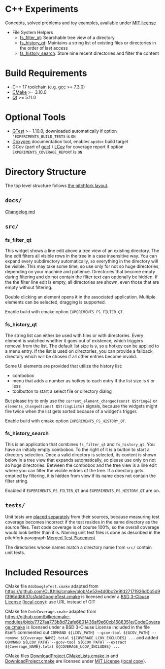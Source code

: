 # C++ Experiments

Concepts, solved problems and toy examples, available under [MIT license](LICENSE)

* File System Helpers
  * [fs_filter_qt](#fs_filter_qt): Searchable tree view of a directory
  * [fs_history_qt](#fs_history_qt): Maintains a string list of existing files or directories in the order of last access
  * [fs_history_search](#fs_history_search_qt): Store nine recent directories and filter the content


# Build Requirements

* C++ 17 toolchain (e.g. [gcc](https://gcc.gnu.org/) >= 7.3.0)
* [CMake](https://cmake.org) >= 3.10.0
* [Qt](https://qt.io) >= 5.11.0


# Optional Tools

* [GTest](https://github.com/google/googletest) >= 1.10.0, downloaded automatically if option `'EXPERIMENTS_BUILD_TESTS` is `ON`
* [Doxygen](http://www.doxygen.nl) documentation tool, enables `apidoc` build target
* GCov (part of [gcc](https://gcc.gnu.org/)) / [LCov](http://ltp.sourceforge.net/coverage/lcov.php) for coverage report if option `EXPERIMENTS_COVERAGE_REPORT` is `ON`


# Directory Structure

The top level structure follows [the pitchfork layout](https://api.csswg.org/bikeshed/?force=1&url=https://raw.githubusercontent.com/vector-of-bool/pitchfork/develop/data/spec.bs).


## `docs/`

[Changelog.md](docs/Changelog.md)


## `src/`


### fs_filter_qt

This widget shows a line edit above a tree view of an existing directory.
The line edit filters all visible rows in the tree in a case insensitive way.
You can expand every subdirectory automatically, so everything in the
directory will be visible. This may take some time, so use only for not so
huge directories, depending on your machine and patience.
Directories that become empty during filtering and do not contain the filter
text can optionally be hidden. If the the filter line edit is empty, all
directories are shown, even those that are empty without filtering.

Double clicking an element opens it in the associated application.
Multiple elements can be selected, dragging is supported.

Enable build with cmake option `EXPERIMENTS_FS_FILTER_QT`.


### fs_history_qt

The string list can either be used with files or with directories.
Every element is watched whether it goes out of existence, which triggers
removal from the list.
The default list size is `9`, so a hotkey can be applied to a menu entry.
If the list is used on directories, you can provide a fallback directory
which will be chosen if all other entries become invalid.

Some UI elements are provided that utilize the history list:
* combobox
* menu that adds a number as hotkey to each entry if the list size is `9` or less
* toolbutton to start a select file or directory dialog

But please try to only use the `current_element_changed(const QString&)` or
`elements_changed(const QStringList&)` signals, because the widgets might fire
twice when the list gets sorted because of a widget's trigger.

Enable build with cmake option `EXPERIMENTS_FS_HISTORY_QT`.


### fs_history_search

This is an application that combines `fs_filter_qt` and `fs_history_qt`. You
have an initially empty combobox. To the right of it is a button to start a
directory selection. Once a valid directory is selected, its content is shown
below in a tree view that expands automatically, so please use only on not so
huge directories. Between the combobox and the tree view is a line edit where
you can filter the visible entries of the tree. If a directory gets emptied by
filtering, it is hidden from view if its name does not contain the filter
string.

Enabled if `EXPERIMENTS_FS_FILTER_QT` and `EXPERIMENTS_FS_HISTORY_QT` are on.


## `tests/`

Unit tests are
[placed separately](https://api.csswg.org/bikeshed/?force=1&url=https://raw.githubusercontent.com/vector-of-bool/pitchfork/develop/data/spec.bs#src.tests.separate)
from their sources, because measuring test coverage becomes incorrect if the
test resides in the same directory as the source files. Test code coverage is
of course 100%, so the overall coverage would look better than it is. Naming
unit test files is done as described in the pitchfork paragraph
[Merged Test Placement](https://api.csswg.org/bikeshed/?force=1&url=https://raw.githubusercontent.com/vector-of-bool/pitchfork/develop/data/spec.bs#src.tests.merged).

The directories whose names match a directory name from `src/` contain unit
tests.


# Included Resources

CMake file `AddGoogleTest.cmake` adapted from
<https://github.com/CLIUtils/cmake/blob/4e52e4d0bc2e9fd27171926d0b5d9f396dd8637c/AddGoogleTest.cmake>
is licensed under a
[BSD 3-Clause License](https://github.com/CLIUtils/cmake/blob/master/LICENSE) ([local copy](docs/LICENSE_CLIUtils_cmake)):
use URL instead of GIT

CMake file `CodeCoverage.cmake` adapted from
<https://github.com/bilke/cmake-modules/blob/7727aa773b8d72afe6801436af9e60cb1688351e/CodeCoverage.cmake>
is licensed under a BSD 3-Clause License included in the file itself: commented
out `COMMAND ${LCOV_PATH} --gcov-tool ${GCOV_PATH} --remove ${Coverage_NAME}.total ${COVERAGE_LCOV_EXCLUDES} ...`
and added `COMMAND ${LCOV_PATH} --gcov-tool ${GCOV_PATH} --extract ${Coverage_NAME}.total ${COVERAGE_LCOV_INCLUDES} ...`

CMake files
[DownloadProject.CMakeLists.cmake.in](https://github.com/Crascit/DownloadProject/blob/8adf96570b583fd1c280bed8f43a9a0528670cf4/DownloadProject.CMakeLists.cmake.in)
and [DownloadProject.cmake](https://github.com/Crascit/DownloadProject/blob/26983dd7883acbabf6fd98968429f9af44186baf/DownloadProject.cmake)
are licensed under
[MIT License](https://github.com/Crascit/DownloadProject/blob/master/LICENSE) ([local copy](docs/LICENSE_Crascit_DownloadProject)).
